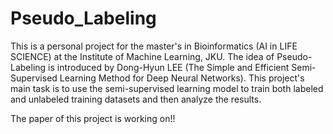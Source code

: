 # Pseudo_Labeling

This is a personal project for the master's in Bioinformatics (AI in LIFE SCIENCE) at the Institute of Machine Learning, JKU. The idea of Pseudo-Labeling is introduced by Dong-Hyun LEE (The Simple and Efficient Semi-Supervised Learning Method for Deep Neural Networks). 
This project's main task is to use the semi-supervised learning model to train both labeled and unlabeled training datasets and then analyze the results.

The paper of this project is working on!!
